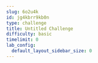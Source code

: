 ```yaml
---
slug: 6o2u4k
id: jg4kbrr9kb0n
type: challenge
title: Untitled Challenge
difficulty: basic
timelimit: 0
lab_config:
  default_layout_sidebar_size: 0
---
```


